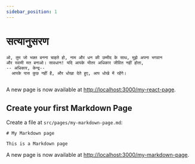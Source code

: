 ```yaml
---
sidebar_position: 1
---
```


# सत्यानुसरण


```
ओ, तुम जो भक्त बनना चाहते हो, नाम और धन की उम्मीद के साथ, मुझे अपना भगवान 
और स्वामी मत बनाओ। सावधान! यदि आपके भीतर अधिकार जीवित नहीं होता, 
-- अधिकार, केन्द्र-- 
  आपके पास कुछ नहीं है, और धोखा देते हुए, आप धोखे में रहेंगे।
  
```

A new page is now available at [http://localhost:3000/my-react-page](http://localhost:3000/my-react-page).

## Create your first Markdown Page

Create a file at `src/pages/my-markdown-page.md`:

```mdx title="src/pages/my-markdown-page.md"
# My Markdown page

This is a Markdown page
```

A new page is now available at [http://localhost:3000/my-markdown-page](http://localhost:3000/my-markdown-page).
